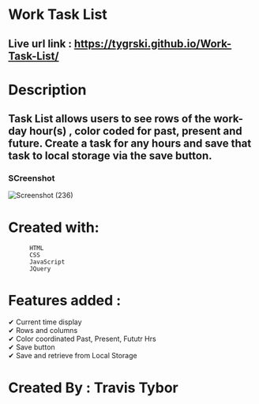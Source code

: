 # Work Task List

## Live url link : https://tygrski.github.io/Work-Task-List/

# Description
## Task List allows users to see rows of the work-day hour(s) , color coded for past, present and future. Create a task for any hours and save that task to local storage via the save button.

### SCreenshot 
![Screenshot (236)](https://user-images.githubusercontent.com/77369211/133004766-d2a6d968-d43e-4f3f-8354-76cbacfb99fb.png)

# Created with: <br/>
          HTML 
          CSS 
          JavaScript 
          JQuery
# Features added :
✔ Current time display<br/>
✔ Rows and columns<br/>
✔ Color coordinated Past, Present, Fututr Hrs <br/>
✔ Save button<br/>
✔ Save and retrieve from Local Storage<br/>
# Created By : Travis Tybor
